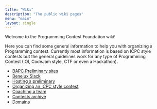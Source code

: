 ```yaml
---
title: "Wiki"
description: "The public wiki pages"
menu: "main"
layout: single
---
```


Welcome to the Programming Contest Foundation wiki!

Here you can find some general information to help you with organizing a Programming contest. Currently most information is based on ICPC style contests but the general guidelines work for any type of Programming Contest (IOI, CodeJam style, CTF or even a Hackathon).

* [BAPC Preliminary sites](/wiki/bapc-preliminary-sites/)
* [Benelux Slack](/wiki/benelux-slack/)
* [Hosting a preliminary](/wiki/hosting-a-preliminary/)
* [Organizing an ICPC style contest](/wiki/organizing-icpc-contest/)
* [Coaching a team](/wiki/coaching-a-team/)
* [Contests archive](/wiki/contests/)
* [Domains](/wiki/domains/)


